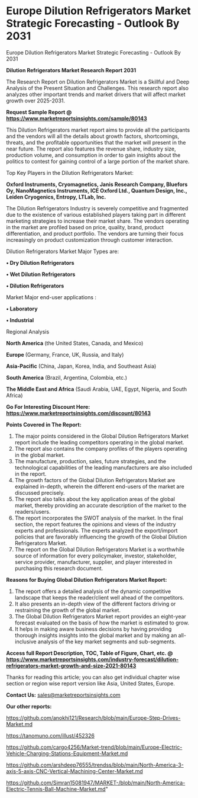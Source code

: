 # Europe Dilution Refrigerators Market Strategic Forecasting - Outlook By 2031
Europe Dilution Refrigerators Market Strategic Forecasting - Outlook By 2031

<strong>Dilution Refrigerators Market Research Report 2031</strong>

The Research Report on Dilution Refrigerators Market is a Skillful and Deep Analysis of the Present Situation and Challenges. This research report also analyzes other important trends and market drivers that will affect market growth over 2025-2031.

<strong>Request Sample Report @ <a href=https://www.marketreportsinsights.com/sample/80143>https://www.marketreportsinsights.com/sample/80143</a></strong>

This Dilution Refrigerators market report aims to provide all the participants and the vendors will all the details about growth factors, shortcomings, threats, and the profitable opportunities that the market will present in the near future. The report also features the revenue share, industry size, production volume, and consumption in order to gain insights about the politics to contest for gaining control of a large portion of the market share.

Top Key Players in the Dilution Refrigerators Market:

<strong>Oxford Instruments, Cryomagnetics, Janis Research Company, Bluefors Oy, NanoMagnetics Instruments, ICE Oxford Ltd., Quantum Design, Inc., Leiden Cryogenics, Entropy, LTLab, Inc.</strong>

The Dilution Refrigerators Industry is severely competitive and fragmented due to the existence of various established players taking part in different marketing strategies to increase their market share. The vendors operating in the market are profiled based on price, quality, brand, product differentiation, and product portfolio. The vendors are turning their focus increasingly on product customization through customer interaction.

Dilution Refrigerators Market Major Types are:

<strong>• Dry Dilution Refrigerators

• Wet Dilution Refrigerators

• Dilution Refrigerators</strong>

Market Major end-user applications :

<strong>• Laboratory

• Industrial</strong>

Regional Analysis

</u><strong><b>North America</b></strong> (the United States, Canada, and Mexico)

<strong><b>Europe </b></strong>(Germany, France, UK, Russia, and Italy)

<strong><b>Asia-Pacific</b></strong> (China, Japan, Korea, India, and Southeast Asia)

<strong><b>South America</b></strong> (Brazil, Argentina, Colombia, etc.)

<strong><b>The Middle East and Africa</b></strong> (Saudi Arabia, UAE, Egypt, Nigeria, and South Africa)

<strong>Go For Interesting Discount Here: <a href=https://www.marketreportsinsights.com/discount/80143>https://www.marketreportsinsights.com/discount/80143</a></strong>

<strong>Points Covered in The Report:</strong>
<ol>
  <li>The major points considered in the Global Dilution Refrigerators Market report include the leading competitors operating in the global market.</li>
  <li>The report also contains the company profiles of the players operating in the global market.</li>
  <li>The manufacture, production, sales, future strategies, and the technological capabilities of the leading manufacturers are also included in the report.</li>
  <li>The growth factors of the Global Dilution Refrigerators Market are explained in-depth, wherein the different end-users of the market are discussed precisely.</li>
  <li>The report also talks about the key application areas of the global market, thereby providing an accurate description of the market to the readers/users.</li>
  <li>The report incorporates the SWOT analysis of the market. In the final section, the report features the opinions and views of the industry experts and professionals. The experts analyzed the export/import policies that are favorably influencing the growth of the Global Dilution Refrigerators Market.</li>
  <li>The report on the Global Dilution Refrigerators Market is a worthwhile source of information for every policymaker, investor, stakeholder, service provider, manufacturer, supplier, and player interested in purchasing this research document.</li>
</ol>
<strong>Reasons for Buying Global Dilution Refrigerators Market Report:</strong>

<ol>
  <li>The report offers a detailed analysis of the dynamic competitive landscape that keeps the reader/client well ahead of the competitors.</li>
  <li>It also presents an in-depth view of the different factors driving or restraining the growth of the global market.</li>
  <li>The Global Dilution Refrigerators Market report provides an eight-year forecast evaluated on the basis of how the market is estimated to grow.</li>
  <li>It helps in making aware business decisions by having providing thorough insights insights into the global market and by making an all-inclusive analysis of the key market segments and sub-segments.</li>
</ol>
<strong>Access full Report Description, TOC, Table of Figure, Chart, etc. @ <a href=https://www.marketreportsinsights.com/industry-forecast/dilution-refrigerators-market-growth-and-size-2021-80143>https://www.marketreportsinsights.com/industry-forecast/dilution-refrigerators-market-growth-and-size-2021-80143</a></strong>


Thanks for reading this article; you can also get individual chapter wise section or region wise report version like Asia, United States, Europe.

<strong>Contact Us:</strong>
sales@marketreportsinsights.com

<strong>Our other reports:</strong>

<a href=https://github.com/anokhi121/Research/blob/main/Europe-Step-Drives-Market.md>https://github.com/anokhi121/Research/blob/main/Europe-Step-Drives-Market.md</a>

<a href=https://tanomuno.com/illust/452326>https://tanomuno.com/illust/452326</a>

<a href=https://github.com/cargo4256/Market-trend/blob/main/Europe-Electric-Vehicle-Charging-Stations-Equipment-Market.md>https://github.com/cargo4256/Market-trend/blob/main/Europe-Electric-Vehicle-Charging-Stations-Equipment-Market.md</a>

<a href=https://github.com/arshdeep76555/trendss/blob/main/North-America-3-axis-5-axis-CNC-Vertical-Machining-Center-Market.md>https://github.com/arshdeep76555/trendss/blob/main/North-America-3-axis-5-axis-CNC-Vertical-Machining-Center-Market.md</a>

<a href=https://github.com/Simran15081947/MARKET-/blob/main/North-America-Electric-Tennis-Ball-Machine-Market.md>https://github.com/Simran15081947/MARKET-/blob/main/North-America-Electric-Tennis-Ball-Machine-Market.md</a>"
